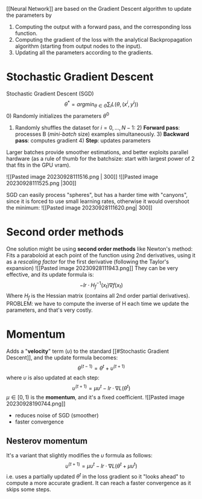 [[Neural Network]] are based on the Gradient Descent algorithm to update the parameters by
1) Computing the output with a forward pass, and the corresponding loss function.
2) Computing the gradient of the loss with the analytical Backpropagation algorithm (starting from output nodes to the input).
3) Updating all the parameters according to the gradients.

# Stochastic Gradient Descent
Stochastic Gradient Descent (SGD)
$$\theta^{*}=argmin_{\theta \in \Theta} \sum_{i}L(\theta,(x^{i}, y^i)) $$
0) Randomly initializes the parameters $\theta^{0}$
1) Randomly shuffles the dataset
for $i=0,...,N-1$: 
	2) **Forward pass**: processes B  (_mini-batch_ size) examples simultaneously. 
	3) **Backward pass**: computes gradient
	4) **Step**: updates parameters 

Larger batches provide smoother estimations, and better exploits parallel hardware (as a rule of thumb for the batchsize: start with largest power of 2 that fits in the GPU vram).

![[Pasted image 20230928111516.png | 300]]
![[Pasted image 20230928111525.png |300]]

SGD can easily process "spheres", but has a harder time with "canyons", since it is forced to use small learning rates, otherwise it would overshoot the minimum:
![[Pasted image 20230928111620.png| 300]]
# Second order methods
One solution might be using **second order methods** like Newton's method:
Fits a paraboloid at each point of the function using 2nd derivatives, using it as a _rescaling factor_ for the first derivative (following the Taylor's expansion)
![[Pasted image 20230928111943.png]]
They can be very effective, and its update formula is: $$-lr \cdot H_{f}^{-1}(x_{t})\nabla f(x_{t})$$Where $H_f$ is the Hessian matrix (contains all 2nd order partial derivatives).
PROBLEM: we have to compute the inverse of H each time we update the parameters, and that's very costly.

# Momentum
Adds a "**velocity**" term ($\upsilon$) to the standard [[#Stochastic Gradient Descent]], and the update formula becomes:
$$\theta^{(t-1)}=\theta^{t}+\upsilon^{(t+1)}$$
where $\upsilon$ is also updated at each step: 
$$\upsilon^{(t+1)}=\mu \upsilon^{t}-lr\cdot \nabla L(\theta^{t})$$
$\mu \in [0,1)$ is the **momentum**, and it's a fixed coefficient.
![[Pasted image 20230928190744.png]]
- reduces noise of SGD (smoother)
- faster convergence
## Nesterov momentum
It's a variant that slightly modifies the $\upsilon$ formula as follows:
$$\upsilon^{(t+1)}=\mu \upsilon^{t}-lr\cdot \nabla L(\theta^{t} + \mu \upsilon^{t})$$
i.e. uses a partially updated $\theta^{t}$ in the loss gradient so it "looks ahead" to compute a more accurate gradient.
It can reach a faster convergence as it skips some steps.

